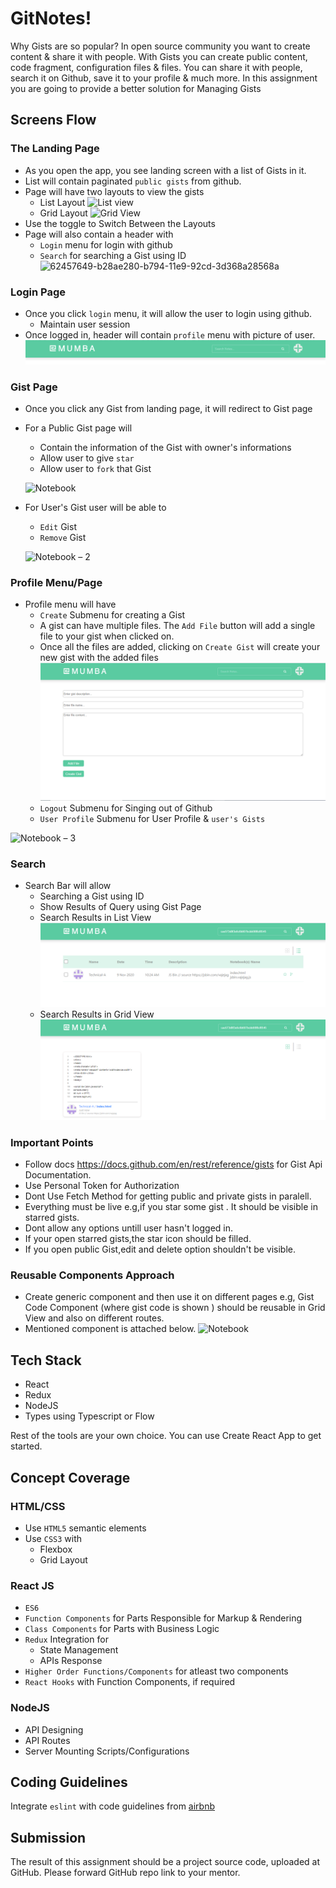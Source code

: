 # GitNotes!

Why Gists are so popular? In open source community you want to create content & share it with people. With Gists you can create public content, code fragment, configuration files & files. You can share it with people, search it on Github, save it to your profile & much more. In this assignment you are going to provide a better solution for Managing Gists

## Screens Flow

### The Landing Page

- As you open the app, you see landing screen with a list of Gists in it.
- List will contain paginated `public gists` from github.
- Page will have two layouts to view the gists
  - List Layout
  ![List view](https://user-images.githubusercontent.com/15946354/62457567-9129f680-b794-11e9-9b2e-24d9c6216be6.png)
  - Grid Layout
  ![Grid View](https://user-images.githubusercontent.com/15946354/62457522-7b1c3600-b794-11e9-9fc1-82e1c5b68828.png)
- Use the toggle to Switch Between the Layouts
- Page will also contain a header with
  - `Login` menu for login with github
  - `Search` for searching a Gist using ID
  ![62457649-b28ae280-b794-11e9-92cd-3d368a28568a](https://user-images.githubusercontent.com/15946354/62517510-f76c5300-b840-11e9-9c92-a9ac23e2ec75.png)





### Login Page

- Once you click `login` menu, it will allow the user to login using github.
  - Maintain user session
- Once logged in, header will contain `profile` menu with picture of user.
![Notebook – 7](images/header-loggedin.PNG)

### Gist Page

- Once you click any Gist from landing page, it will redirect to Gist page
- For a Public Gist page will
  - Contain the information of the Gist with owner's informations
  - Allow user to give `star`
  - Allow user to `fork` that Gist

  ![Notebook](https://user-images.githubusercontent.com/15946354/62457649-b28ae280-b794-11e9-92cd-3d368a28568a.png)

- For User's Gist user will be able to
  - `Edit` Gist
  - `Remove` Gist

  ![Notebook – 2](https://user-images.githubusercontent.com/15946354/62457674-be76a480-b794-11e9-973e-e90c51e291df.png)





### Profile Menu/Page

- Profile menu will have
  - `Create` Submenu for creating a Gist
  - A gist can have multiple files. The `Add File` button will add a single file to your gist when clicked on.
  - Once all the files are added, clicking on `Create Gist` will create your new gist with the added files
![Notebook – 4](images/create_gist.PNG)
  - `Logout` Submenu for Singing out of Github
  - `User Profile` Submenu for User Profile & `user's Gists`

![Notebook – 3](https://user-images.githubusercontent.com/15946354/62457769-e36b1780-b794-11e9-8506-4d4aa9a0c681.png)

### Search
- Search Bar will allow
  - Searching a Gist using ID
  - Show Results of Query using Gist Page
   - Search Results in List View
   ![Notebook – 5](images/search_listview.PNG)
   - Search Results in Grid View
   ![Notebook – 6](images/search_gridview.PNG)


### Important Points

- Follow docs https://docs.github.com/en/rest/reference/gists for Gist Api Documentation.
- Use Personal Token for Authorization
- Dont Use Fetch Method for getting public and private gists in paralell.
- Everything must be live e.g,if you star some gist . It should be visible in starred gists.
- Dont allow any options untill user hasn't logged in.
- If your open starred gists,the star icon should be filled.
- If you open public Gist,edit and delete option shouldn't be visible.

### Reusable Components Approach

- Create generic component and then use it on different pages e.g, Gist Code Component (where gist code is shown ) should be reusable in Grid View and also on different routes.
- Mentioned component is attached below.
![Notebook](https://user-images.githubusercontent.com/15946354/62457649-b28ae280-b794-11e9-92cd-3d368a28568a.png)
  

  

## Tech Stack

- React
- Redux
- NodeJS
- Types using Typescript or Flow

Rest of the tools are your own choice. You can use Create React App to get started.

## Concept Coverage

### HTML/CSS

- Use `HTML5` semantic elements
- Use `CSS3` with
  - Flexbox
  - Grid Layout

### React JS

- `ES6`
- `Function Components` for Parts Responsible for Markup & Rendering
- `Class Components` for Parts with Business Logic
- `Redux` Integration for
  - State Management
  - APIs Response
- `Higher Order Functions/Components` for atleast two components
- `React Hooks` with Function Components, if required

### NodeJS

- API Designing
- API Routes
- Server Mounting Scripts/Configurations

## Coding Guidelines

Integrate `eslint` with code guidelines from
[airbnb](https://github.com/airbnb/javascript)

## Submission

The result of this assignment should be a project source code, uploaded at GitHub. Please forward GitHub repo link to your mentor.
